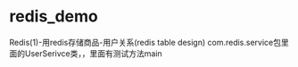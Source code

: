 # redis_demo
Redis(1)-用redis存储商品-用户关系(redis table design)
com.redis.service包里面的UserSerivce类，，里面有测试方法main
